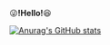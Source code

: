 :stuck_out_tongue_winking_eye:**!Hello!**:laughing: 

[![Anurag's GitHub stats](https://github-readme-stats.vercel.app/api?username=kihyuny)](https://github.com/anuraghazra/github-readme-stats)